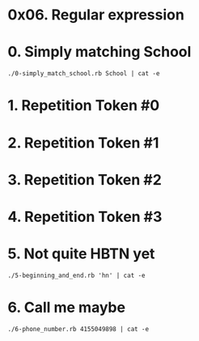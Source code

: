 # 0x06. Regular expression

# 0. Simply matching School


    ./0-simply_match_school.rb School | cat -e

# 1. Repetition Token #0

# 2. Repetition Token #1

# 3. Repetition Token #2

# 4. Repetition Token #3

# 5. Not quite HBTN yet

    ./5-beginning_and_end.rb 'hn' | cat -e

# 6. Call me maybe

    ./6-phone_number.rb 4155049898 | cat -e

